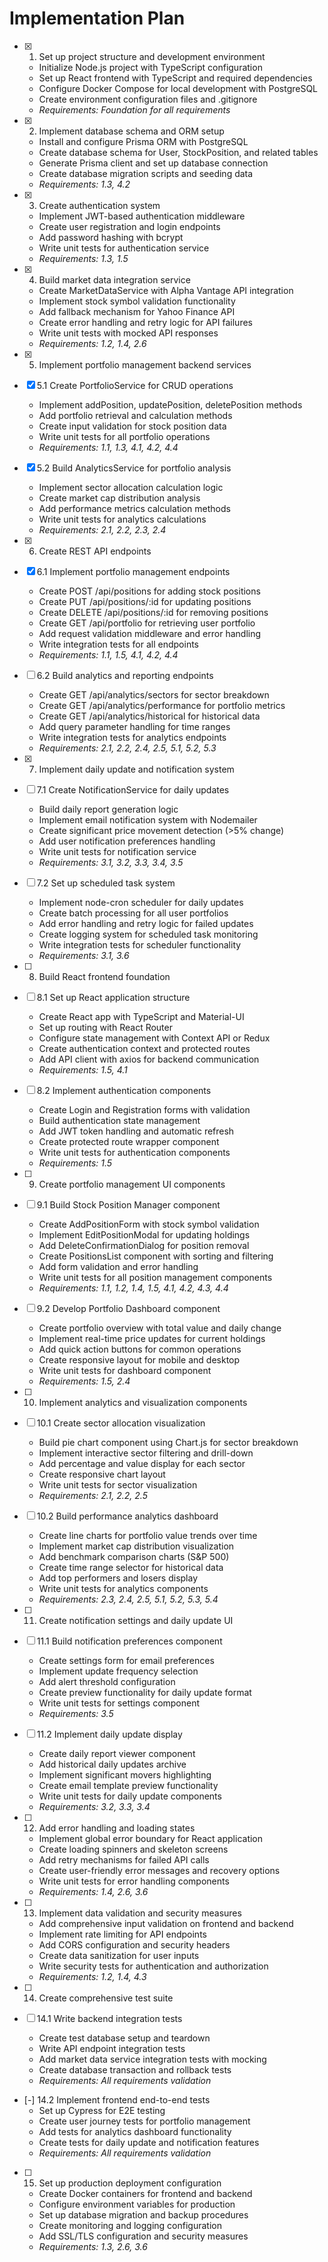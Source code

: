 # Implementation Plan

- [x] 1. Set up project structure and development environment
  - Initialize Node.js project with TypeScript configuration
  - Set up React frontend with TypeScript and required dependencies
  - Configure Docker Compose for local development with PostgreSQL
  - Create environment configuration files and .gitignore
  - _Requirements: Foundation for all requirements_

- [x] 2. Implement database schema and ORM setup
  - Install and configure Prisma ORM with PostgreSQL
  - Create database schema for User, StockPosition, and related tables
  - Generate Prisma client and set up database connection
  - Create database migration scripts and seeding data
  - _Requirements: 1.3, 4.2_

- [x] 3. Create authentication system
  - Implement JWT-based authentication middleware
  - Create user registration and login endpoints
  - Add password hashing with bcrypt
  - Write unit tests for authentication service
  - _Requirements: 1.3, 1.5_

- [x] 4. Build market data integration service
  - Create MarketDataService with Alpha Vantage API integration
  - Implement stock symbol validation functionality
  - Add fallback mechanism for Yahoo Finance API
  - Create error handling and retry logic for API failures
  - Write unit tests with mocked API responses
  - _Requirements: 1.2, 1.4, 2.6_

- [x] 5. Implement portfolio management backend services
- [x] 5.1 Create PortfolioService for CRUD operations
  - Implement addPosition, updatePosition, deletePosition methods
  - Add portfolio retrieval and calculation methods
  - Create input validation for stock position data
  - Write unit tests for all portfolio operations
  - _Requirements: 1.1, 1.3, 4.1, 4.2, 4.4_

- [x] 5.2 Build AnalyticsService for portfolio analysis
  - Implement sector allocation calculation logic
  - Create market cap distribution analysis
  - Add performance metrics calculation methods
  - Write unit tests for analytics calculations
  - _Requirements: 2.1, 2.2, 2.3, 2.4_

- [x] 6. Create REST API endpoints
- [x] 6.1 Implement portfolio management endpoints
  - Create POST /api/positions for adding stock positions
  - Create PUT /api/positions/:id for updating positions
  - Create DELETE /api/positions/:id for removing positions
  - Create GET /api/portfolio for retrieving user portfolio
  - Add request validation middleware and error handling
  - Write integration tests for all endpoints
  - _Requirements: 1.1, 1.5, 4.1, 4.2, 4.4_

- [ ] 6.2 Build analytics and reporting endpoints
  - Create GET /api/analytics/sectors for sector breakdown
  - Create GET /api/analytics/performance for portfolio metrics
  - Create GET /api/analytics/historical for historical data
  - Add query parameter handling for time ranges
  - Write integration tests for analytics endpoints
  - _Requirements: 2.1, 2.2, 2.4, 2.5, 5.1, 5.2, 5.3_

- [x] 7. Implement daily update and notification system
- [ ] 7.1 Create NotificationService for daily updates
  - Build daily report generation logic
  - Implement email notification system with Nodemailer
  - Create significant price movement detection (>5% change)
  - Add user notification preferences handling
  - Write unit tests for notification service
  - _Requirements: 3.1, 3.2, 3.3, 3.4, 3.5_

- [ ] 7.2 Set up scheduled task system
  - Implement node-cron scheduler for daily updates
  - Create batch processing for all user portfolios
  - Add error handling and retry logic for failed updates
  - Create logging system for scheduled task monitoring
  - Write integration tests for scheduler functionality
  - _Requirements: 3.1, 3.6_

- [ ] 8. Build React frontend foundation
- [ ] 8.1 Set up React application structure
  - Create React app with TypeScript and Material-UI
  - Set up routing with React Router
  - Configure state management with Context API or Redux
  - Create authentication context and protected routes
  - Add API client with axios for backend communication
  - _Requirements: 1.5, 4.1_

- [ ] 8.2 Implement authentication components
  - Create Login and Registration forms with validation
  - Build authentication state management
  - Add JWT token handling and automatic refresh
  - Create protected route wrapper component
  - Write unit tests for authentication components
  - _Requirements: 1.5_

- [ ] 9. Create portfolio management UI components
- [ ] 9.1 Build Stock Position Manager component
  - Create AddPositionForm with stock symbol validation
  - Implement EditPositionModal for updating holdings
  - Add DeleteConfirmationDialog for position removal
  - Create PositionsList component with sorting and filtering
  - Add form validation and error handling
  - Write unit tests for all position management components
  - _Requirements: 1.1, 1.2, 1.4, 1.5, 4.1, 4.2, 4.3, 4.4_

- [ ] 9.2 Develop Portfolio Dashboard component
  - Create portfolio overview with total value and daily change
  - Implement real-time price updates for current holdings
  - Add quick action buttons for common operations
  - Create responsive layout for mobile and desktop
  - Write unit tests for dashboard component
  - _Requirements: 1.5, 2.4_

- [ ] 10. Implement analytics and visualization components
- [ ] 10.1 Create sector allocation visualization
  - Build pie chart component using Chart.js for sector breakdown
  - Implement interactive sector filtering and drill-down
  - Add percentage and value display for each sector
  - Create responsive chart layout
  - Write unit tests for sector visualization
  - _Requirements: 2.1, 2.2, 2.5_

- [ ] 10.2 Build performance analytics dashboard
  - Create line charts for portfolio value trends over time
  - Implement market cap distribution visualization
  - Add benchmark comparison charts (S&P 500)
  - Create time range selector for historical data
  - Add top performers and losers display
  - Write unit tests for analytics components
  - _Requirements: 2.3, 2.4, 2.5, 5.1, 5.2, 5.3, 5.4_

- [ ] 11. Create notification settings and daily update UI
- [ ] 11.1 Build notification preferences component
  - Create settings form for email preferences
  - Implement update frequency selection
  - Add alert threshold configuration
  - Create preview functionality for daily update format
  - Write unit tests for settings component
  - _Requirements: 3.5_

- [ ] 11.2 Implement daily update display
  - Create daily report viewer component
  - Add historical daily updates archive
  - Implement significant movers highlighting
  - Create email template preview functionality
  - Write unit tests for daily update components
  - _Requirements: 3.2, 3.3, 3.4_

- [ ] 12. Add error handling and loading states
  - Implement global error boundary for React application
  - Create loading spinners and skeleton screens
  - Add retry mechanisms for failed API calls
  - Create user-friendly error messages and recovery options
  - Write unit tests for error handling components
  - _Requirements: 1.4, 2.6, 3.6_

- [ ] 13. Implement data validation and security measures
  - Add comprehensive input validation on frontend and backend
  - Implement rate limiting for API endpoints
  - Add CORS configuration and security headers
  - Create data sanitization for user inputs
  - Write security tests for authentication and authorization
  - _Requirements: 1.2, 1.4, 4.3_

- [ ] 14. Create comprehensive test suite
- [ ] 14.1 Write backend integration tests
  - Create test database setup and teardown
  - Write API endpoint integration tests
  - Add market data service integration tests with mocking
  - Create database transaction and rollback tests
  - _Requirements: All requirements validation_

- [-] 14.2 Implement frontend end-to-end tests
  - Set up Cypress for E2E testing
  - Create user journey tests for portfolio management
  - Add tests for analytics dashboard functionality
  - Create tests for daily update and notification features
  - _Requirements: All requirements validation_

- [ ] 15. Set up production deployment configuration
  - Create Docker containers for frontend and backend
  - Configure environment variables for production
  - Set up database migration and backup procedures
  - Create monitoring and logging configuration
  - Add SSL/TLS configuration and security measures
  - _Requirements: 1.3, 2.6, 3.6_